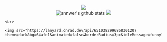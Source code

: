 <p align="center">
	<img src="https://readme-typing-svg.herokuapp.com/?lines=I%20make%20random%20scripts!;I%20make%20UIs%20for%20Roblox!;Always%20learning%20new%20things&font=Jetbrains%20Mono&center=true&width=440&height=45&color=ffffff&vCenter=true&size=22">
	<br>
	<img src="https://github-readme-stats.vercel.app/api?username=snnwer&show_icons=true&include_all_commits=true&theme=dark&hide_border=true" alt="snnwer's github stats" />
	<img src="https://github-readme-stats.vercel.app/api/top-langs/?username=snnwer&layout=compact&theme=dark&hide_border=true" />
	
	<br>
	
	<img src="https://lanyard.cnrad.dev/api/651038299686830120?theme=dark&bg=64afe1&animated=false&borderRadius=3px&idleMessage=funny">
</p>
